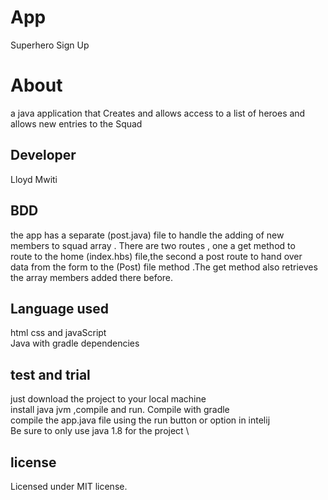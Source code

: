 # App
Superhero Sign Up
# About
a java application that Creates and allows access to a list of heroes and allows new entries to the Squad
## Developer
Lloyd Mwiti
## BDD
the app has a separate (post.java) file to handle the adding of new  \
members to squad array . There are two routes , one a get method to  \
route to the home (index.hbs) file,the second a post route to hand over \
data from the form to the (Post) file method .The get method also retrieves \
the array members added there before. 

## Language used
html css and javaScript \
Java with gradle dependencies
## test and trial
just download the project to your local machine   \
install java jvm ,compile and run. Compile with gradle  \
compile the app.java file using the run button or option in intelij  \
Be sure to only use java 1.8 for the project  \

## license 
Licensed under MIT license.
